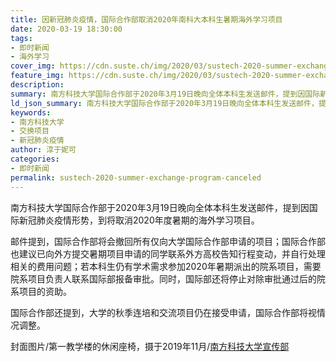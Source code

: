 ```yaml
---
title: 因新冠肺炎疫情，国际合作部取消2020年南科大本科生暑期海外学习项目
date: 2020-03-19 18:30:00
tags:
- 即时新闻
- 海外学习
cover_img: https://cdn.suste.ch/img/2020/03/sustech-2020-summer-exchange-program-canceled-scale.jpg
feature_img: https://cdn.suste.ch/img/2020/03/sustech-2020-summer-exchange-program-canceled-scale.jpg
description:
summary: 南方科技大学国际合作部于2020年3月19日晚向全体本科生发送邮件，提到因国际新冠肺炎疫情形势，将取消2020年度暑期的海外学习项目。
ld_json_summary: 南方科技大学国际合作部于2020年3月19日晚向全体本科生发送邮件，提到因国际新冠肺炎疫情形势，到将取消2020年度暑期的海外学习项目。邮件提到，国际合作部将会撤回所有仅向大学国际合作部申请的项目；
keywords:
- 南方科技大学
- 交换项目
- 新冠肺炎疫情
author: 淳于妮可
categories:
- 即时新闻
permalink: sustech-2020-summer-exchange-program-canceled
---
```

南方科技大学国际合作部于2020年3月19日晚向全体本科生发送邮件，提到因国际新冠肺炎疫情形势，到将取消2020年度暑期的海外学习项目。

邮件提到，国际合作部将会撤回所有仅向大学国际合作部申请的项目；国际合作部也建议已向外方提交暑期项目申请的同学联系外方高校告知行程变动，并自行处理相关的费用问题；若本科生仍有学术需求参加2020年暑期派出的院系项目，需要院系项目负责人联系国际部报备审批。同时，国际部还将停止对除审批通过后的院系项目的资助。

国际合作部还提到，大学的秋季连培和交流项目仍在接受申请，国际合作部将视情况调整。

封面图片/第一教学楼的休闲座椅，摄于2019年11月/[南方科技大学宣传部](https://newshub.sustech.edu.cn/wp-content/uploads/2019/11/DSC03862.jpg)
